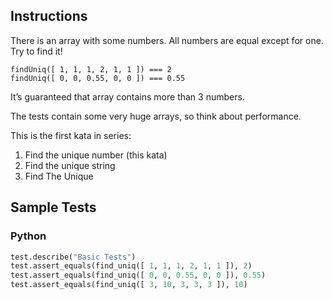 ## Instructions

There is an array with some numbers. All numbers are equal except for one. Try to find it!

~~~
findUniq([ 1, 1, 1, 2, 1, 1 ]) === 2
findUniq([ 0, 0, 0.55, 0, 0 ]) === 0.55
~~~

It’s guaranteed that array contains more than 3 numbers.

The tests contain some very huge arrays, so think about performance.

This is the first kata in series:

1. Find the unique number (this kata)
2. Find the unique string
3. Find The Unique

## Sample Tests

### Python

~~~ py
test.describe("Basic Tests")
test.assert_equals(find_uniq([ 1, 1, 1, 2, 1, 1 ]), 2)
test.assert_equals(find_uniq([ 0, 0, 0.55, 0, 0 ]), 0.55)
test.assert_equals(find_uniq([ 3, 10, 3, 3, 3 ]), 10)
~~~